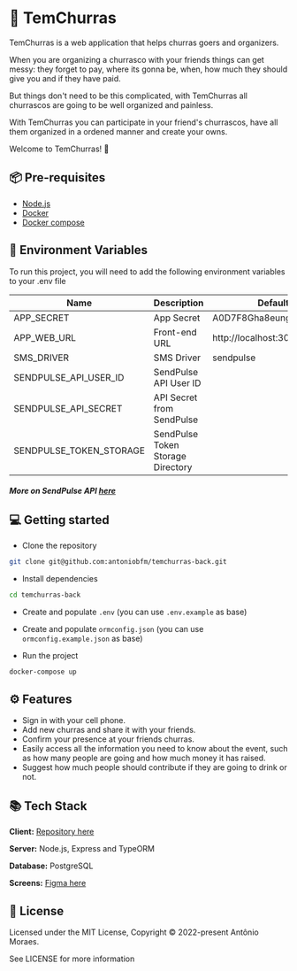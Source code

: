 # 🍺 TemChurras
TemChurras is a web application that helps churras goers and organizers.

When you are organizing a churrasco with your friends things can get messy: they forget to pay, where its gonna be, when, how much they should give you and if they have paid.

But things don't need to be this complicated, with TemChurras all churrascos are going to be well organized and painless.

With TemChurras you can participate in your friend's churrascos, have all them organized in a ordened manner and create your owns.

Welcome to TemChurras! 🍻
## 📦 Pre-requisites
- [Node.js](https://nodejs.org/en/)
- [Docker](https://www.docker.com/)
- [Docker compose](https://docs.docker.com/compose/)
## 🌳 Environment Variables
To run this project, you will need to add the following environment variables to your .env file

| Name                          | Description                         | Default Value                                  |
| ----------------------------- | ------------------------------------| -----------------------------------------------|
|APP_SECRET           | App Secret            | A0D7F8Gha8eung9A8EBV8ubnefq      |
|APP_WEB_URL           | Front-end URL            | http://localhost:300      |
|SMS_DRIVER           | SMS Driver            | sendpulse      |
|SENDPULSE_API_USER_ID           | SendPulse API User ID            |       |
|SENDPULSE_API_SECRET           | API Secret from SendPulse            |       |
|SENDPULSE_TOKEN_STORAGE           | SendPulse Token Storage Directory            |       |

##### More on SendPulse API [here](https://sendpulse.com/integrations/api)

## 💻 Getting started
- Clone the repository
```sh
git clone git@github.com:antoniobfm/temchurras-back.git
```

- Install dependencies

```sh
cd temchurras-back
```

- Create and populate ```.env``` (you can use ```.env.example``` as base)

- Create and populate ```ormconfig.json``` (you can use ```ormconfig.example.json``` as base)

- Run the project
```sh
docker-compose up
```
## ⚙️ Features

- Sign in with your cell phone.
- Add new churras and share it with your friends.
- Confirm your presence at your friends churras.
- Easily access all the information you need to know about the event, such as how many people are going and how much money it has raised.
- Suggest how much people should contribute if they are going to drink or not.


## 📚 Tech Stack

**Client:** [Repository here](https://github.com/antoniobfm/temchurras-front)

**Server:** Node.js, Express and TypeORM

**Database:** PostgreSQL

**Screens:** [Figma here](https://www.figma.com/file/62nJXWuYWf39BspiXwz9zn/TemChurras?node-id=0%3A1)


## 📄 License
Licensed under the MIT License, Copyright © 2022-present Antônio Moraes.

See LICENSE for more information
